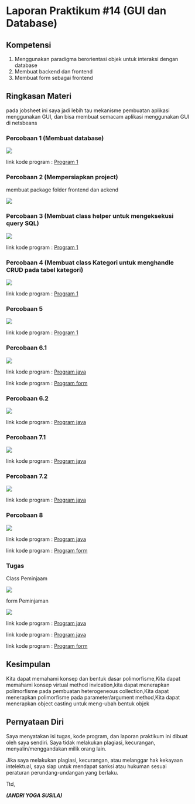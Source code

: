 # Laporan Praktikum #14 (GUI dan Database)

## Kompetensi

1. Menggunakan paradigma berorientasi objek untuk interaksi dengan database
2. Membuat backend dan frontend
3. Membuat form sebagai frontend



## Ringkasan Materi

pada jobsheet ini saya jadi lebih tau mekanisme pembuatan aplikasi menggunakan GUI, dan bisa membuat semacam aplikasi menggunakan GUI di netsbeans


### Percobaan 1 (Membuat database)

![](img/percobaan1.png)


link kode program : [Program 1](../../src/14_GUI_dan_Database/dbperpus.sql)

### Percobaan 2 (Mempersiapkan project)

membuat package folder frontend dan ackend

![](img/percobaan2.png)


### Percobaan 3 (Membuat class helper untuk mengeksekusi query SQL)

![](img/percobaan3.png)


link kode program : [Program 1](../../src/14_GUI_dan_Database/DBHelper1841720157Andri.java)




### Percobaan 4 (Membuat class Kategori untuk menghandle CRUD pada tabel kategori)

![](img/percobaan4.png)


link kode program : [Program 1](../../src/14_GUI_dan_Database/Kategori1841720157Andri.java)



### Percobaan 5 

![](img/percobaan5.png)

link kode program : [Program 1](../../src/14_GUI_dan_Database/TestBackend1841720157Andri.java)

### Percobaan 6.1

![](img/percobaan6.png)

link kode program : [Program java](../../src/14_GUI_dan_Database/FrmKategori1841720157Andri.java)

link kode program : [Program form](../../src/14_GUI_dan_Database/FrmKategori1841720157Andri.form)

### Percobaan 6.2

![](img/percobaan6_2.png)

link kode program : [Program java](../../src/14_GUI_dan_Database/Anggota1841720157Andri.java)

### Percobaan 7.1 

![](img/percobaan7.png)

link kode program : [Program java](../../src/14_GUI_dan_Database/FrmAnggota1841720157Andri.java)

### Percobaan 7.2

![](img/percobaan7_2.png)

link kode program : [Program java](../../src/14_GUI_dan_Database/Buku1841720157Andri.java)

### Percobaan 8

![](img/percobaan8.png)

link kode program : [Program java](../../src/14_GUI_dan_Database/FrmBuku1841720157Andri.java)

link kode program : [Program form](../../src/14_GUI_dan_Database/FrmBuku1841720157Andri.form)


### Tugas

Class Peminjaam

![](img/tugas1.png)

form Peminjaman

![](img/tugas2.png)

link kode program : [Program java](../../src/14_GUI_dan_Database/Peminjaman1841720157Andri.java)

link kode program : [Program java](../../src/14_GUI_dan_Database/FrmPeminjaman1841720157Andri.java)

link kode program : [Program form](../../src/14_GUI_dan_Database/FrmPeminjaman1841720157Andri.form)


## Kesimpulan

Kita dapat memahami konsep dan bentuk dasar polimorfisme,Kita dapat memahami konsep virtual method invication,kita dapat menerapkan polimorfisme pada pembuatan heterogeneous collection,Kita dapat menerapkan polimorfisme pada parameter/argument method,Kita dapat menerapkan object casting untuk meng-ubah bentuk objek

## Pernyataan Diri

Saya menyatakan isi tugas, kode program, dan laporan praktikum ini dibuat oleh saya sendiri. Saya tidak melakukan plagiasi, kecurangan, menyalin/menggandakan milik orang lain.

Jika saya melakukan plagiasi, kecurangan, atau melanggar hak kekayaan intelektual, saya siap untuk mendapat sanksi atau hukuman sesuai peraturan perundang-undangan yang berlaku.

Ttd,

***(ANDRI YOGA SUSILA)***